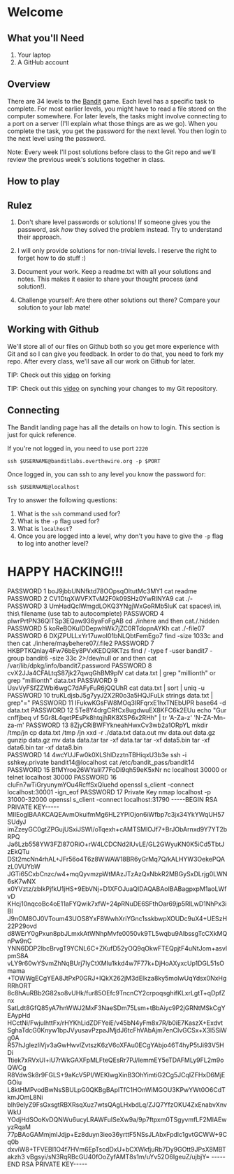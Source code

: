 # Welcome

## What you'll Need

1. Your laptop
2. A GitHub account

## Overview

There are 34 levels to the [Bandit](http://overthewire.org/wargames/bandit/)
game. Each level has a specific task to complete. For most earlier levels,
you might have to read a file stored on the computer somewhere. For later
levels, the tasks might involve connecting to a port on a server (I'll
explain what those things are as we go). When you complete the task, you get
the password for the next level. You then login to the next level using the
password.

Note: Every week I'll post solutions before class to the Git repo and we'll review
the previous week's solutions together in class.

## How to play

## Rulez

1. Don't share level passwords or solutions! If someone gives you the
password, ask *how* they solved the problem instead. Try to understand their
approach.

2. I will only provide solutions for non-trivial levels. I reserve the right
to forget how to do stuff :)

3. Document your work. Keep a readme.txt with all your solutions and notes.
This makes it easier to share your thought process (and solution!).

4. Challenge yourself: Are there other solutions out there? Compare your
solution to your lab mate!

## Working with Github

We'll store all of our files on Github both so you get more experience with
Git and so I can give you feedback. In order to do that, you need to fork my
repo. After every class, we'll save all our work on Github for later.

TIP: Check out this [video](https://www.youtube.com/watch?v=f5grYMXbAV0) on
forking

TIP: Check out this [video](https://www.youtube.com/watch?v=-zvHQXnBO6c) on
synching your changes to my Git repository.

## Connecting

The Bandit landing page has all the details on how to login. This section is
just for quick reference.

If you're not logged in, you need to use port `2220`

`ssh $USERNAME@banditlabs.overthewire.org -p $PORT`

Once logged in, you can ssh to any level you know the password for:

`ssh $USERNAME@localhost`

Try to answer the following questions:

1. What is the `ssh` command used for?
2. What is the `-p` flag used for?
3. What is `localhost`?
4. Once you are logged into a level, why don't you have to give the `-p` flag to log into another level?

# HAPPY HACKING!!!
PASSWORD 1 boJ9jbbUNNfktd78OOpsqOltutMc3MY1        cat readme
PASSWORD 2 CV1DtqXWVFXTvM2F0k09SHz0YwRINYA9        cat ./-
PASSWORD 3 UmHadQclWmgdLOKQ3YNgjWxGoRMb5luK        cat spaces\ in\ this\ filename  (use tab to autocomplete)
PASSWORD 4 pIwrPrtPN36QITSp3EQaw936yaFoFgAB        cd ./inhere and then cat./.hidden
PASSWORD 5 koReBOKuIDDepwhWk7jZC0RTdopnAYKh        cat ./-file07
PASSWORD 6 DXjZPULLxYr17uwoI01bNLQbtFemEgo7        find -size 1033c and then cat ./inhere/maybehere07/.file2
PASSWORD 7 HKBPTKQnIay4Fw76bEy8PVxKEDQRKTzs        find / -type f -user bandit7 -group bandit6 -size 33c 2>/dev/null or and then cat /var/lib/dpkg/info/bandit7.password
PASSWORD 8 cvX2JJa4CFALtqS87jk27qwqGhBM9plV        cat data.txt | grep "millionth" or grep "millionth" data.txt
PASSWORD 9 UsvVyFSfZZWbi6wgC7dAFyFuR6jQQUhR        cat data.txt | sort | uniq -u 
PASSWORD 10 truKLdjsbJ5g7yyJ2X2R0o3a5HQJFuLk        strings data.txt | grep"="
PASSWORD 11 IFukwKGsFW8MOq3IRFqrxE1hxTNEbUPR        base64 -d data.txt
PASSWORD 12 5Te8Y4drgCRfCx8ugdwuEX8KFC6k2EUu        echo "Gur cnffjbeq vf 5Gr8L4qetPEsPk8htqjhRK8XSP6x2RHh" | tr 'A-Za-z' 'N-ZA-Mn-za-m'
PASSWORD 13  8ZjyCRiBWFYkneahHwxCv3wb2a1ORpYL       mkdir /tmp/jn  cp data.txt /tmp /jn    xxd -r ./data.txt data.out  mv data.out data.gz  gunzip data.gz mv data data.tar tar -xf data.tar  tar -xf data5.bin tar -xf data6.bin tar -xf data8.bin  
PASSWORD 14 4wcYUJFw0k0XLShlDzztnTBHiqxU3b3e     ssh -i  sshkey.private bandit14@localhost  cat /etc/bandit_pass/bandit14
PASSWORD 15 BfMYroe26WYalil77FoDi9qh59eK5xNr        nc localhost 30000 or telnet localhost 30000
PASSWORD 16 cluFn7wTiGryunymYOu4RcffSxQluehd     openssl s_client -connect localhost:30001 -ign_eof
PASSWORD 17 Private Key                          nmap localhost -p 31000-32000  openssl s_client -connect localhost:31790
-----BEGIN RSA PRIVATE KEY-----
MIIEogIBAAKCAQEAvmOkuifmMg6HL2YPIOjon6iWfbp7c3jx34YkYWqUH57SUdyJ
imZzeyGC0gtZPGujUSxiJSWI/oTqexh+cAMTSMlOJf7+BrJObArnxd9Y7YT2bRPQ
Ja6Lzb558YW3FZl87ORiO+rW4LCDCNd2lUvLE/GL2GWyuKN0K5iCd5TbtJzEkQTu
DSt2mcNn4rhAL+JFr56o4T6z8WWAW18BR6yGrMq7Q/kALHYW3OekePQAzL0VUYbW
JGTi65CxbCnzc/w4+mqQyvmzpWtMAzJTzAzQxNbkR2MBGySxDLrjg0LWN6sK7wNX
x0YVztz/zbIkPjfkU1jHS+9EbVNj+D1XFOJuaQIDAQABAoIBABagpxpM1aoLWfvD
KHcj10nqcoBc4oE11aFYQwik7xfW+24pRNuDE6SFthOar69jp5RlLwD1NhPx3iBl
J9nOM8OJ0VToum43UOS8YxF8WwhXriYGnc1sskbwpXOUDc9uX4+UESzH22P29ovd
d8WErY0gPxun8pbJLmxkAtWNhpMvfe0050vk9TL5wqbu9AlbssgTcCXkMQnPw9nC
YNN6DDP2lbcBrvgT9YCNL6C+ZKufD52yOQ9qOkwFTEQpjtF4uNtJom+asvlpmS8A
vLY9r60wYSvmZhNqBUrj7lyCtXMIu1kkd4w7F77k+DjHoAXyxcUp1DGL51sOmama
+TOWWgECgYEA8JtPxP0GRJ+IQkX262jM3dEIkza8ky5moIwUqYdsx0NxHgRRhORT
8c8hAuRBb2G82so8vUHk/fur85OEfc9TncnCY2crpoqsghifKLxrLgtT+qDpfZnx
SatLdt8GfQ85yA7hnWWJ2MxF3NaeSDm75Lsm+tBbAiyc9P2jGRNtMSkCgYEAypHd
HCctNi/FwjulhttFx/rHYKhLidZDFYeiE/v45bN4yFm8x7R/b0iE7KaszX+Exdvt
SghaTdcG0Knyw1bpJVyusavPzpaJMjdJ6tcFhVAbAjm7enCIvGCSx+X3l5SiWg0A
R57hJglezIiVjv3aGwHwvlZvtszK6zV6oXFAu0ECgYAbjo46T4hyP5tJi93V5HDi
Ttiek7xRVxUl+iU7rWkGAXFpMLFteQEsRr7PJ/lemmEY5eTDAFMLy9FL2m9oQWCg
R8VdwSk8r9FGLS+9aKcV5PI/WEKlwgXinB3OhYimtiG2Cg5JCqIZFHxD6MjEGOiu
L8ktHMPvodBwNsSBULpG0QKBgBAplTfC1HOnWiMGOU3KPwYWt0O6CdTkmJOmL8Ni
blh9elyZ9FsGxsgtRBXRsqXuz7wtsQAgLHxbdLq/ZJQ7YfzOKU4ZxEnabvXnvWkU
YOdjHdSOoKvDQNWu6ucyLRAWFuISeXw9a/9p7ftpxm0TSgyvmfLF2MIAEwyzRqaM
77pBAoGAMmjmIJdjp+Ez8duyn3ieo36yrttF5NSsJLAbxFpdlc1gvtGCWW+9Cq0b
dxviW8+TFVEBl1O4f7HVm6EpTscdDxU+bCXWkfjuRb7Dy9GOtt9JPsX8MBTakzh3
vBgsyi/sN3RqRBcGU40fOoZyfAMT8s1m/uYv52O6IgeuZ/ujbjY=
-----END RSA PRIVATE KEY-----
